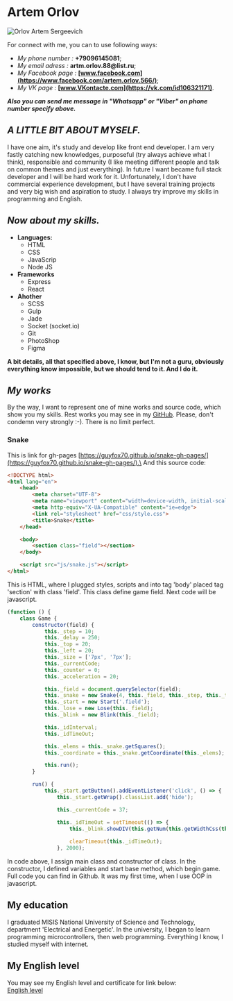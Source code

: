 # Artem Orlov

![Orlov Artem Sergeevich](https://github.com/GuyFox70/images/blob/master/K7ldyUj85UM.jpg?raw=true)

For connect with me, you can to use following ways:

* *My phone number :* __+79096145081__;
* *My email adress :* __artm.orlov.88@list.ru__;
* *My Facebook page :* __[www.facebook.com](https://www.facebook.com/artem.orlov.566/)__;
* *My VK page :* __[www.VKontacte.com](https://vk.com/id106321171)__.

__*Also you can send me message in \"Whatsapp\" or \"Viber\" on phone number specify above.*__

## *A LITTLE BIT ABOUT MYSELF.*

I have one aim, it's study and develop like front end developer. I am very fastly catching new knowledges, purposeful (try always achieve what I think), responsible and community (I like meeting different people and talk on common themes and just everything). In future I want became full stack developer and I will be hard work for it. Unfortunately, I don't have commercial experience development, but I have several training projects and very big wish and aspiration to study. I always try improve my skills in programming and English.

## *Now about my skills.*

* __Languages:__
  * HTML
  * CSS
  * JavaScrip
  * Node JS
* __Frameworks__
  * Express
  * React
* __Ahother__
  * SCSS
  * Gulp
  * Jade
  * Socket (socket.io)
  * Git
  * PhotoShop
  * Figma
  
__A bit details, all that specified above, I know, but I'm not a guru, obviously everything know impossible, but we should tend to it. And I do it.__

## *My works*

By the way, I want to represent one of mine works and source code, which show you my skills. Rest works you may see in my [GitHub](https://github.com/GuyFox70). Please, don't condemn very strongly :-). There is no limit perfect.

### Snake
This is link for gh-pages [https://guyfox70.github.io/snake-gh-pages/](https://guyfox70.github.io/snake-gh-pages/).\
And this source code:

```html
<!DOCTYPE html>
<html lang="en">
    <head>
        <meta charset="UTF-8">
        <meta name="viewport" content="width=device-width, initial-scale=1.0">
        <meta http-equiv="X-UA-Compatible" content="ie=edge">
        <link rel="stylesheet" href="css/style.css">
        <title>Snake</title>
    </head>

    <body>
        <section class="field"></section>
    </body>

    <script src="js/snake.js"></script>
</html>
```

This is HTML, where I plugged styles, scripts and into tag 'body' placed tag 'section' with class 'field'. This class define game field. Next code will be javascript.

```javascript
(function () {
    class Game {
        constructor(field) {
            this._step = 10;
            this._delay = 250;
            this._top = 20;
            this._left = 20;
            this._size = ['7px', '7px'];
            this._currentCode;
            this._counter = 0;
            this._acceleration = 20;

            this._field = document.querySelector(field);
            this._snake = new Snake(4, this._field, this._step, this._top, this._left, this._size);
            this._start = new Start('.field');
            this._lose = new Lose(this._field);
            this._blink = new Blink(this._field);

            this._idInterval;
            this._idTimeOut;

            this._elems = this._snake.getSquares();
            this._coordinate = this._snake.getCoordinate(this._elems);

            this.run();
        }

        run() {
            this._start.getButton().addEventListener('click', () => {
                this._start.getWrap().classList.add('hide');

                this._currentCode = 37;

                this._idTimeOut = setTimeout(() => {
                    this._blink.showDIV(this.getNum(this.getWidthCss(this._field)),this.getNum(this.getHeightCss(this._field)), this._step);
                    
                    clearTimeout(this._idTimeOut);
                }, 2000);
  ```
                
In code above, I assign main class and constructor of class. In the constructor, I defined variables and start base method, which begin game. Full code you can find in Github. It was my first time, when I use OOP in javascript.

## My education

I graduated MISIS National University of Science and Technology, department 'Electrical and Energetic'. In the university, I began to learn programming microcontrollers, then web programming. Everything I know, I studied myself with internet.

## My English level

You may see my English level and certificate for link below:\
[English level](https://www.efset.org/cert/3RSqEz )

